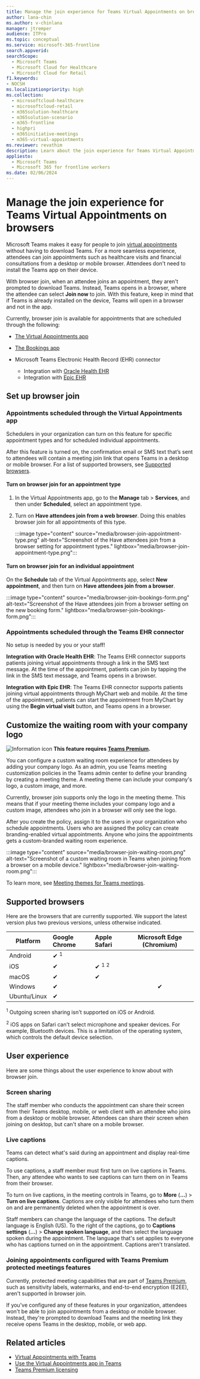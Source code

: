 ```yaml
---
title: Manage the join experience for Teams Virtual Appointments on browsers
author: lana-chin
ms.author: v-chinlana
manager: jtremper
audience: ITPro
ms.topic: conceptual
ms.service: microsoft-365-frontline 
search.appverid: 
searchScope:
  - Microsoft Teams
  - Microsoft Cloud for Healthcare
  - Microsoft Cloud for Retail
f1.keywords:
- NOCSH
ms.localizationpriority: high
ms.collection: 
  - microsoftcloud-healthcare
  - microsoftcloud-retail
  - m365solution-healthcare
  - m365solution-scenario
  - m365-frontline
  - highpri
  - m365initiative-meetings
  - m365-virtual-appointments 
ms.reviewer: revathim
description: Learn about the join experience for Teams Virtual Appointments on browsers. 
appliesto: 
  - Microsoft Teams
  - Microsoft 365 for frontline workers
ms.date: 02/06/2024
---
```


# Manage the join experience for Teams Virtual Appointments on browsers

Microsoft Teams makes it easy for people to join [virtual appointments](virtual-appointments.md) without having to download Teams. For a more seamless experience, attendees can join appointments such as healthcare visits and financial consultations from a desktop or mobile browser. Attendees don't need to install the Teams app on their device.

With browser join, when an attendee joins an appointment, they aren't prompted to download Teams. Instead, Teams opens in a browser, where the attendee can select **Join now** to join. With this feature, keep in mind that if Teams is already installed on the device, Teams will open in a browser and not in the app.

Currently, browser join is available for appointments that are scheduled through the following:

- [The Virtual Appointments app](https://support.microsoft.com/topic/22df0079-e6d9-4225-bc65-22747fb2cb5f)
- [The Bookings app](https://support.microsoft.com/office/what-is-bookings-42d4e852-8e99-4d8f-9b70-d7fc93973cb5)
- Microsoft Teams Electronic Health Record (EHR) connector

  - Integration with [Oracle Health EHR](ehr-admin-oracle-health.md)
  - Integration with [Epic EHR](ehr-admin-epic.md)

## Set up browser join

### Appointments scheduled through the Virtual Appointments app

Schedulers in your organization can turn on this feature for specific appointment types and for scheduled individual appointments.

After this feature is turned on, the confirmation email or SMS text that’s sent to attendees will contain a meeting join link that opens Teams in a desktop or mobile browser. For a list of supported browsers, see [Supported browsers](#supported-browsers).

#### Turn on browser join for an appointment type

1. In the Virtual Appointments app, go to the **Manage** tab > **Services**, and then under **Scheduled**, select an appointment type.

1. Turn on **Have attendees join from a web browser**. Doing this enables browser join for all appointments of this type.

    :::image type="content" source="media/browser-join-appointment-type.png" alt-text="Screenshot of the Have attendees join from a browser setting for appointment types." lightbox="media/browser-join-appointment-type.png":::

#### Turn on browser join for an individual appointment

On the **Schedule** tab of the Virtual Appointments app, select **New appointment**, and then turn on **Have attendees join from a browser**.

:::image type="content" source="media/browser-join-bookings-form.png" alt-text="Screenshot of the Have attendees join from a browser setting on the new booking form." lightbox="media/browser-join-bookings-form.png":::

### Appointments scheduled through the Teams EHR connector

No setup is needed by you or your staff!

**Integration with Oracle Health EHR**: The Teams EHR connector supports patients joining virtual appointments through a link in the SMS text message. At the time of the appointment, patients can join by tapping the link in the SMS text message, and Teams opens in a browser.

**Integration with Epic EHR**: The Teams EHR connector supports patients joining virtual appointments through MyChart web and mobile. At the time of the appointment, patients can start the appointment from MyChart by using the **Begin virtual visit** button, and Teams opens in a browser.

## Customize the waiting room with your company logo

![Information icon](media/info.png) **This feature requires [Teams Premium](/microsoftteams/teams-add-on-licensing/licensing-enhance-teams).**

You can configure a custom waiting room experience for attendees by adding your company logo. As an admin, you use Teams meeting customization policies in the Teams admin center to define your branding by creating a meeting theme. A meeting theme can include your company's logo, a custom image, and more.

Currently, browser join supports only the logo in the meeting theme. This means that if your meeting theme includes your company logo and a custom image, attendees who join in a browser will only see the logo.

After you create the policy, assign it to the users in your organization who schedule appointments. Users who are assigned the policy can create branding-enabled virtual appointments. Anyone who joins the appointments gets a custom-branded waiting room experience.

:::image type="content" source="media/browser-join-waiting-room.png" alt-text="Screenshot of a custom waiting room in Teams when joining from a browser on a mobile device." lightbox="media/browser-join-waiting-room.png":::

To learn more, see [Meeting themes for Teams meetings](/microsoftteams/meeting-themes).

## Supported browsers

Here are the browsers that are currently supported. We support the latest version plus two previous versions, unless otherwise indicated.

|Platform  |Google Chrome |Apple Safari |Microsoft Edge (Chromium)|
|---------|:---|:---|:---:|
|Android   | &#x2714; <sup>1</sup>      |         |         |
|iOS    | &#x2714; | &#x2714; <sup>1</sup> <sup>2</sup> |         |
|macOS     | &#x2714; | &#x2714;|         |
|Windows    | &#x2714; |   | &#x2714; |
|Ubuntu/Linux     | &#x2714;         |     |         |

<sup>1</sup> Outgoing screen sharing isn't supported on iOS or Android.

<sup>2</sup> iOS apps on Safari can't select microphone and speaker devices. For example, Bluetooth devices. This is a limitation of the operating system, which controls the default device selection.

## User experience

Here are some things about the user experience to know about with browser join.

### Screen sharing

The staff member who conducts the appointment can share their screen from their Teams desktop, mobile, or web client with an attendee who joins from a desktop or mobile browser. Attendees can share their screen when joining on desktop, but can't share on a mobile browser.

### Live captions

Teams can detect what's said during an appointment and display real-time captions.

To use captions, a staff member must first turn on live captions in Teams. Then, any attendee who wants to see captions can turn them on in Teams from their browser.

To turn on live captions, in the meeting controls in Teams, go to **More** (**...**) > **Turn on live captions**. Captions are only visible for attendees who turn them on and are permanently deleted when the appointment is over.

Staff members can change the language of the captions. The default language is English (US). To the right of the captions, go to **Captions settings** (**...**) > **Change spoken language**, and then select the language spoken during the appointment.  The language that's set applies to everyone who has captions turned on in the appointment. Captions aren't translated.

### Joining appointments configured with Teams Premium protected meetings features

Currently, protected meeting capabilities that are part of [Teams Premium](/microsoftteams/teams-add-on-licensing/licensing-enhance-teams), such as sensitivity labels, watermarks, and end-to-end encryption (E2EE), aren't supported in browser join.

If you've configured any of these features in your organization, attendees won't be able to join appointments from a desktop or mobile browser. Instead, they're prompted to download Teams and the meeting link they receive opens Teams in the desktop, mobile, or web app.

## Related articles

- [Virtual Appointments with Teams](virtual-appointments.md)
- [Use the Virtual Appointments app in Teams](virtual-appointments-app.md)
- [Teams Premium licensing](/microsoftteams/teams-add-on-licensing/licensing-enhance-teams)
